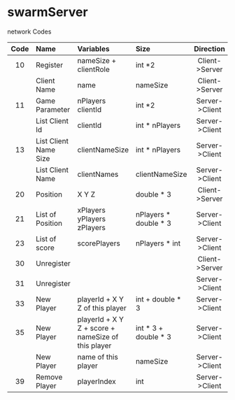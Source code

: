 # swarmServer


network Codes


| Code  | Name  | Variables | Size | Direction| 
| :------------: |:---------------|:-----| :---------| :---------:|
| 10      | Register |  nameSize + clientRole | int *2 | Client->Server|
|       | Client Name        |   name |nameSize | Client->Server|
| 11      | Game Parameter |  nPlayers clientId |  int *2 | Server->Client|
|       | List Client Id        |   clientId | int * nPlayers | Server->Client|
| 13      | List Client Name Size |  clientNameSize |  int * nPlayers | Server->Client|
|       | List Client Name        |   clientNames | clientNameSize | Server->Client|
| 20      | Position |  X Y Z | double * 3 | Client->Server|
| 21      | List of Position |  xPlayers yPlayers zPlayers | nPlayers * double * 3  | Server->Client|
| 23      | List of score |  scorePlayers | nPlayers * int  | Server->Client|
| 30      | Unregister |   |  | Client->Server|
| 31      | Unregister |   |  | Server->Client|
| 33      | New Player |  playerId + X Y Z of this player |  int + double * 3| Server->Client|
| 35      | New Player |  playerId + X Y Z + score + nameSize of this player  |  int * 3 + double * 3| Server->Client|
|      | New Player |  name of this player  |  nameSize | Server->Client|
| 39     | Remove Player | playerIndex  |  int | Server->Client|
